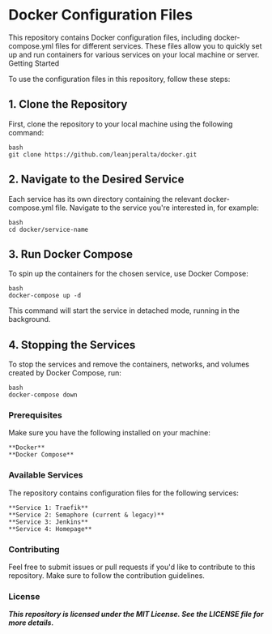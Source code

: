 # Docker Configuration Files

This repository contains Docker configuration files, including docker-compose.yml files for different services. These files allow you to quickly set up and run containers for various services on your local machine or server.
Getting Started

To use the configuration files in this repository, follow these steps:

## 1. Clone the Repository

First, clone the repository to your local machine using the following command:

```
bash
git clone https://github.com/leanjperalta/docker.git
```

## 2. Navigate to the Desired Service

Each service has its own directory containing the relevant docker-compose.yml file. Navigate to the service you're interested in, for example:

```
bash
cd docker/service-name
```

## 3. Run Docker Compose

To spin up the containers for the chosen service, use Docker Compose:

```
bash
docker-compose up -d
```

This command will start the service in detached mode, running in the background.

## 4. Stopping the Services

To stop the services and remove the containers, networks, and volumes created by Docker Compose, run:

```
bash
docker-compose down
```

### Prerequisites

Make sure you have the following installed on your machine:

    **Docker**
    **Docker Compose**

### Available Services

The repository contains configuration files for the following services:

    **Service 1: Traefik**
    **Service 2: Semaphore (current & legacy)**
    **Service 3: Jenkins**
    **Service 4: Homepage**

### Contributing

Feel free to submit issues or pull requests if you'd like to contribute to this repository. Make sure to follow the contribution guidelines.

### License

***This repository is licensed under the MIT License. See the LICENSE file for more details.***
